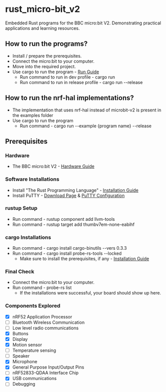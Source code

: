 # rust_micro-bit_v2
Embedded Rust programs for the BBC micro:bit V2. Demonstrating practical applications and learning resources.

## How to run the programs?
- Install / prepare the prerequisites.
- Connect the micro:bit to your computer.
- Move into the required project.
- Use cargo to run the program - [Run Guide](https://doc.rust-lang.org/book/ch14-01-release-profiles.html)
    - Run command to run in dev profile - cargo run
    - Run command to run in release profile - cargo run --release

## How to run the nrf-hal implementations?
- The implementation that uses nrf-hal instead of microbit-v2 is present in the examples folder
- Use cargo to run the program
    - Run command - cargo run --example {program name} --release

## Prerequisites

### Hardware
- The BBC micro:bit V2 - [Hardware Guide](https://tech.microbit.org/hardware/)

### Software Installations
- Install "The Rust Programming Language" - [Installation Guide](https://rust-lang.github.io/rustup/installation/index.html)
- Install PuTTY - [Download Page](https://www.chiark.greenend.org.uk/~sgtatham/putty/latest.html) & [PuTTY Configuration](https://docs.rust-embedded.org/discovery-mb2/09-serial-communication/windows-tooling.html)

### rustup Setup
- Run command - rustup component add llvm-tools
- Run command - rustup target add thumbv7em-none-eabihf

### cargo Installations
- Run command - cargo install cargo-binutils --vers 0.3.3
- Run command - cargo install probe-rs-tools --locked
    - Make sure to install the prerequisites, if any - [Installation Guide](https://probe.rs/docs/getting-started/installation/)

### Final Check
- Connect the micro:bit to your computer.
- Run command - probe-rs list
    - If the installations were successful, your board should show up here.

### Components Explored
- [x] nRF52 Application Processor
- [ ] Bluetooth Wireless Communication
- [ ] Low level radio communications
- [x] Buttons
- [x] Display
- [x] Motion sensor
- [ ] Temperature sensing
- [ ] Speaker
- [x] Microphone
- [x] General Purpose Input/Output Pins
- [ ] nRF52833-QDAA Interface Chip
- [x] USB communications
- [ ] Debugging